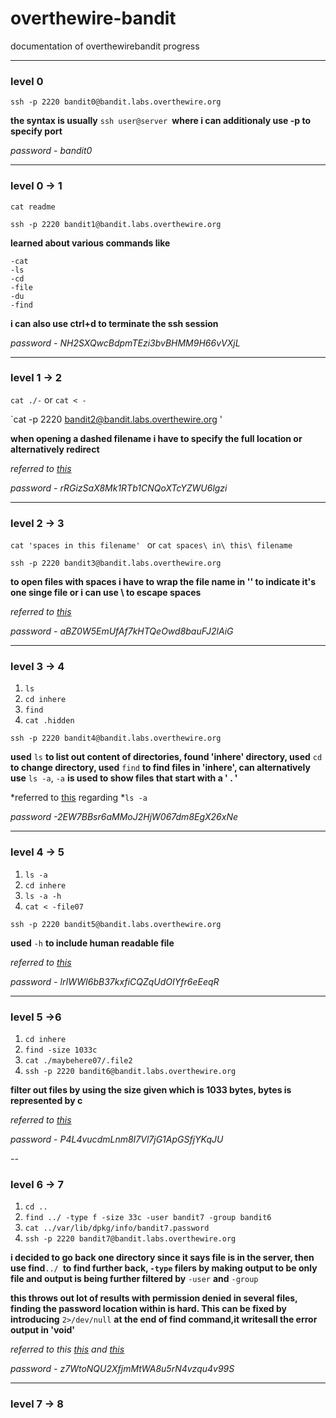 # overthewire-bandit
documentation of overthewirebandit progress

---


### level 0

`ssh -p 2220 bandit0@bandit.labs.overthewire.org`

**the syntax is usually**  `ssh user@server `**where i can additionaly use -p to specify port**

*password - bandit0*

---

### level 0 -> 1

` cat readme `

`ssh -p 2220 bandit1@bandit.labs.overthewire.org`

**learned about various commands like**

    -cat
    -ls
    -cd
    -file
    -du
    -find

**i can also use ctrl+d to terminate the ssh session**

*password - NH2SXQwcBdpmTEzi3bvBHMM9H66vVXjL*

---

### level 1 -> 2


`cat ./-`  or `cat < -`

`cat -p 2220 bandit2@bandit.labs.overthewire.org '

**when opening a dashed filename i have to specify the full location or alternatively redirect**

*referred to [this](https://stackoverflow.com/questions/42187323/how-to-open-a-dashed-filename-using-terminal)*

*password - rRGizSaX8Mk1RTb1CNQoXTcYZWU6lgzi*

---

### level 2 -> 3

`cat 'spaces in this filename' `  or `cat spaces\ in\ this\ filename`

`ssh -p 2220 bandit3@bandit.labs.overthewire.org`

**to open files with spaces i have to wrap the file name in '' to indicate it's one singe file or i can use \ to escape spaces**

*referred to [this](https://linuxhandbook.com/filename-spaces-linux/)*

*password - aBZ0W5EmUfAf7kHTQeOwd8bauFJ2lAiG*

---

### level 3 -> 4

1.  `ls`
2.  `cd inhere`
3.  `find`
4.  `cat .hidden`

 `ssh -p 2220 bandit4@bandit.labs.overthewire.org`

**used** `ls` **to list out content of directories, found 'inhere' directory, used** `cd` **to change directory, used** `find` **to find files in 'inhere', can alternatively use** `ls -a`, `-a` **is used to show files that start with a ' . '**

*referred to [this](https://man7.org/linux/man-pages/man1/ls.1.html) regarding *`ls -a`

*password -2EW7BBsr6aMMoJ2HjW067dm8EgX26xNe*

---

### level 4 -> 5

1.  `ls -a`
2.  `cd inhere`
3.  `ls -a -h`
4.  `cat < -file07`

`ssh -p 2220 bandit5@bandit.labs.overthewire.org`

**used** `-h` **to include human readable file**

*referred to [this](https://man7.org/linux/man-pages/man1/ls.1.html)*

*password - lrIWWI6bB37kxfiCQZqUdOIYfr6eEeqR*

---
### level 5 ->6


1.  `cd inhere`
2.  `find -size 1033c`
3.  `cat ./maybehere07/.file2`
4.  `ssh -p 2220 bandit6@bandit.labs.overthewire.org`

**filter out files by using the size given which is 1033 bytes, bytes is represented by c**

*referred to [this](https://man7.org/linux/man-pages/man1/find.1.html)*

*password - P4L4vucdmLnm8I7Vl7jG1ApGSfjYKqJU*

--

### level 6 -> 7

1.  `cd ..`
2.  `find ../ -type f -size 33c -user bandit7 -group bandit6`
3.  `cat ../var/lib/dpkg/info/bandit7.password`
4.  `ssh -p 2220 bandit7@bandit.labs.overthewire.org`


**i decided to go back one directory since it says file is in the server, then use find**`../ `**to find further back, **`-type`** filers by making output to be only file and output is being further filtered by** `-user` **and** `-group`

**this throws out lot of results with permission denied in several files, finding the password location within is hard. This can be fixed by introducing** `2>/dev/null`  **at the end of find command,it writesall the error output in 'void'** 

*referred to this [this](https://unix.stackexchange.com/questions/70963/difference-between-2-2-dev-null-dev-null-and-dev-null-21) and [this](https://man7.org/linux/man-pages/man1/find.1.html)*

*password - z7WtoNQU2XfjmMtWA8u5rN4vzqu4v99S*

---

### level 7 -> 8

